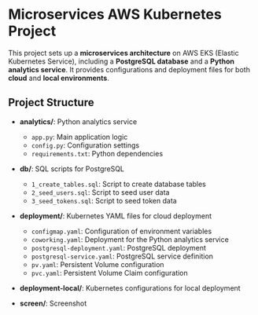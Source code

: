 # Microservices AWS Kubernetes Project

This project sets up a **microservices architecture** on AWS EKS (Elastic Kubernetes Service), including a **PostgreSQL database** and a **Python analytics service**. It provides configurations and deployment files for both **cloud** and **local environments**.

## Project Structure

- **analytics/**: Python analytics service  
  - `app.py`: Main application logic  
  - `config.py`: Configuration settings  
  - `requirements.txt`: Python dependencies

- **db/**: SQL scripts for PostgreSQL  
  - `1_create_tables.sql`: Script to create database tables  
  - `2_seed_users.sql`: Script to seed user data  
  - `3_seed_tokens.sql`: Script to seed token data  

- **deployment/**: Kubernetes YAML files for cloud deployment  
  - `configmap.yaml`: Configuration of environment variables  
  - `coworking.yaml`: Deployment for the Python analytics service  
  - `postgresql-deployment.yaml`: PostgreSQL deployment  
  - `postgresql-service.yaml`: PostgreSQL service definition  
  - `pv.yaml`: Persistent Volume configuration  
  - `pvc.yaml`: Persistent Volume Claim configuration  

- **deployment-local/**: Kubernetes configurations for local deployment  

- **screen/**: Screenshot
